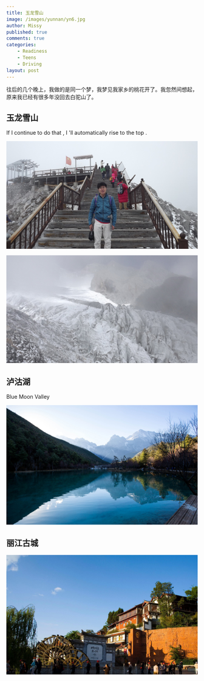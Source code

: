 ```yaml
---
title: 玉龙雪山
image: /images/yunnan/yn6.jpg
author: Missy
published: true
comments: true
categories: 
    - Readiness
    - Teens
    - Driving
layout: post
---
```


往后的几个晚上，我做的是同一个梦，我梦见我家乡的桃花开了。我忽然间想起，原来我已经有很多年没回去白驼山了。 

## 玉龙雪山

If I continue to do that , I 'll automatically rise to the top .

![雪山](/images/yunnan/lijiang/DSCF0416_zpsjfjtfef8.jpg)


![雪山](/images/yunnan/lijiang/DSCF0432_zpszwvqqwwz.jpg)

## 泸沽湖

Blue Moon Valley

![泸沽湖](/images/yunnan/yn6.jpg)


## 丽江古城


![古镇](/images/yunnan/yn7.jpg)



<!-- ## 束河古镇 -->









<!-- 附加PDF文件的方法 -->

<!-- <small>[more...](/docs/teaching-driving-readiness-to-young-teens-alt-ed-austin.pdf)</small> -->
<!-- <embed src="/docs/your-road-ahead-2012.pdf" width="1000" height="1000" type="application/pdf"/> -->


<!--### Screenshot Link to Published Page-->


<!-- <object data="/docs/teaching-driving-readiness-to-young-teens-alt-ed-austin.pdf" width="1000" height="1000" type='application/pdf'></object> -->


<!-- <div class="embed-responsive">
  <iframe class="embed-responsive-item" src="/docs/teaching-driving-readiness-to-young-teens-alt-ed-austin.pdf" allowfullscreen></iframe>
</div> -->



<!-- <div class="embed-responsive embed-responsive-16by9">
  <iframe class="embed-responsive-item" src="https://www.youtube.com/embed/zpOULjyy-n8?rel=0" allowfullscreen></iframe>
</div>
 -->



